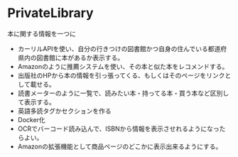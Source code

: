 # PrivateLibrary
本に関する情報を一つに

- カーリルAPIを使い、自分の行きつけの図書館かつ自身の住んでいる都道府県内の図書館に本があるか表示する。
- Amazonのように推薦システムを使い、その本と似た本をレコメンドする。
- 出版社のHPから本の情報を引っ張ってくる、もしくはそのページをリンクとして載せる。
- 読書メーターのように一覧で、読みたい本・持ってる本・買う本など区別して表示する。
- 英語多読タグかセクションを作る
- Docker化
- OCRでバーコード読み込んで、ISBNから情報を表示させれるようになったらよい。
- Amazonの拡張機能として商品ページのどこかに表示出来るようにする。